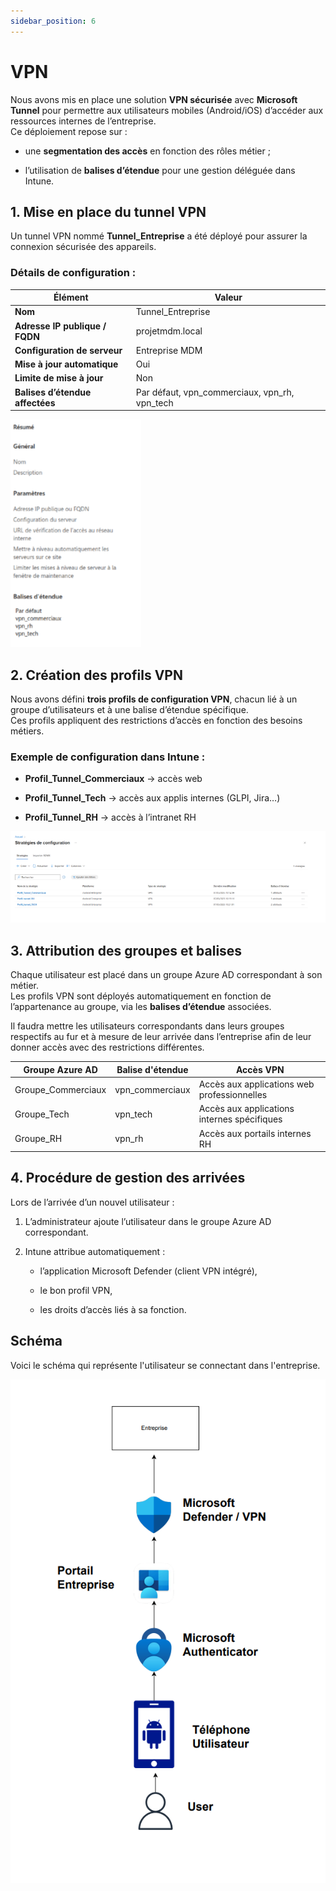 ```yaml
---
sidebar_position: 6
---
```


# VPN

Nous avons mis en place une solution **VPN sécurisée** avec **Microsoft Tunnel** pour permettre aux utilisateurs mobiles (Android/iOS) d’accéder aux ressources internes de l’entreprise.  
Ce déploiement repose sur :

* une **segmentation des accès** en fonction des rôles métier ;

* l’utilisation de **balises d’étendue** pour une gestion déléguée dans Intune.

## **1\. Mise en place du tunnel VPN**

Un tunnel VPN nommé **Tunnel\_Entreprise** a été déployé pour assurer la connexion sécurisée des appareils.

###  **Détails de configuration :**

| Élément | Valeur |
| ----- | ----- |
| **Nom** | Tunnel\_Entreprise |
| **Adresse IP publique / FQDN** | projetmdm.local |
| **Configuration de serveur** | Entreprise MDM |
| **Mise à jour automatique** | Oui |
| **Limite de mise à jour** | Non |
| **Balises d’étendue affectées** | Par défaut, vpn\_commerciaux, vpn\_rh, vpn\_tech |

![](/img/des.png)

## **2\. Création des profils VPN**

Nous avons défini **trois profils de configuration VPN**, chacun lié à un groupe d’utilisateurs et à une balise d’étendue spécifique.  
Ces profils appliquent des restrictions d’accès en fonction des besoins métiers.

### **Exemple de configuration dans Intune :**

* **Profil\_Tunnel\_Commerciaux** → accès web

* **Profil\_Tunnel\_Tech** → accès aux applis internes (GLPI, Jira…)

* **Profil\_Tunnel\_RH** → accès à l’intranet RH

![](/img/vpn.png)

## **3\. Attribution des groupes et balises**

Chaque utilisateur est placé dans un groupe Azure AD correspondant à son métier.  
Les profils VPN sont déployés automatiquement en fonction de l’appartenance au groupe, via les **balises d’étendue** associées.

Il faudra mettre les utilisateurs correspondants dans leurs groupes respectifs au fur et à mesure de leur arrivée dans l’entreprise afin de leur donner accès avec des restrictions différentes.

| Groupe Azure AD | Balise d'étendue | Accès VPN |
| ----- | ----- | ----- |
| Groupe\_Commerciaux | vpn\_commerciaux | Accès aux applications web professionnelles |
| Groupe\_Tech | vpn\_tech | Accès aux applications internes spécifiques |
| Groupe\_RH | vpn\_rh | Accès aux portails internes RH |

## **4\. Procédure de gestion des arrivées**

Lors de l’arrivée d’un nouvel utilisateur :

1. L’administrateur ajoute l’utilisateur dans le groupe Azure AD correspondant.

2. Intune attribue automatiquement :

   * l’application Microsoft Defender (client VPN intégré),

   * le bon profil VPN,

   * les droits d’accès liés à sa fonction.

## Schéma

Voici le schéma qui représente l'utilisateur se connectant dans l'entreprise.

![](/img/VPN1.png)
